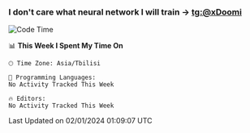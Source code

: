 ### I don't care what neural network I will train -> [tg:@xDoomi](https://t.me/xDoomi)

<!--START_SECTION:waka-->
![Code Time](http://img.shields.io/badge/Code%20Time-88%20hrs%2045%20mins-blue)

📊 **This Week I Spent My Time On** 

```text
🕑︎ Time Zone: Asia/Tbilisi

💬 Programming Languages: 
No Activity Tracked This Week

🔥 Editors: 
No Activity Tracked This Week
```


 Last Updated on 02/01/2024 01:09:07 UTC
<!--END_SECTION:waka-->

<!--
**xDoomi/xDoomi** is a ✨ _special_ ✨ repository because its `README.md` (this file) appears on your GitHub profile.

Here are some ideas to get you started:

- 🔭 I’m currently working on ...
- 🌱 I’m currently learning ...
- 👯 I’m looking to collaborate on ...
- 🤔 I’m looking for help with ...
- 💬 Ask me about ...
- 📫 How to reach me: ...
- 😄 Pronouns: ...
- ⚡ Fun fact: ...
-->
